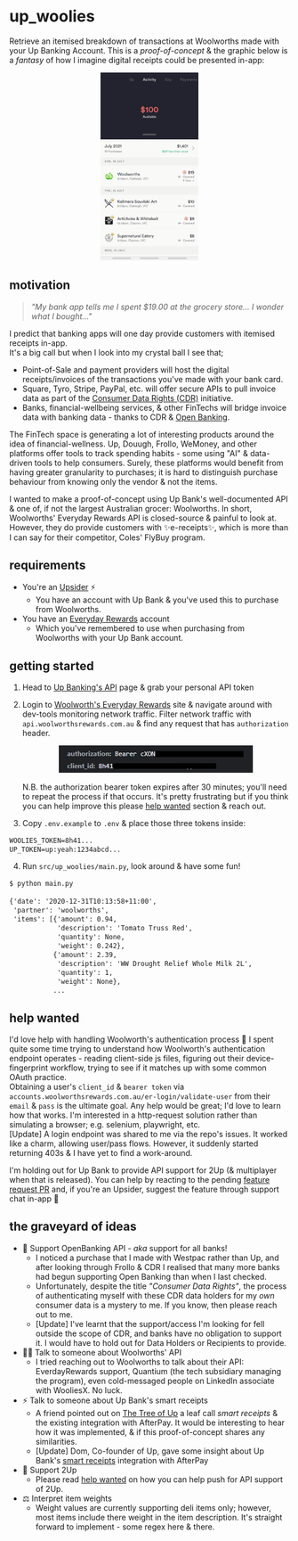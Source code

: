 # up_woolies

Retrieve an itemised breakdown of transactions at Woolworths made with your Up Banking Account. This is a
_proof-of-concept_ & the graphic below is a _fantasy_ of how I imagine digital receipts could be presented in-app:

<p align="center">
  <img src="/imgs/demo.gif" width="35%" height="35%" />
</p>

## motivation

> _"My bank app tells me I spent $19.00 at the grocery store... I wonder what I bought..."_

I predict that banking apps will one day provide customers with itemised receipts in-app.   
It's a big call but when I look into my crystal ball I see that;

* Point-of-Sale and payment providers will host the digital receipts/invoices of the transactions you've made with your
  bank card.
* Square, Tyro, Stripe, PayPal, etc. will offer secure APIs to pull invoice data as part of the
  [Consumer Data Rights (CDR)](https://www.cdr.gov.au/what-is-cdr) initiative.
* Banks, financial-wellbeing services, & other FinTechs will bridge invoice data with banking data - thanks to CDR &
  [Open Banking](https://www.ausbanking.org.au/priorities/open-banking/).

The FinTech space is generating a lot of interesting products around the idea of financial-wellness. Up, Douugh, Frollo,
WeMoney, and other platforms offer tools to track spending habits - some using "AI" & data-driven tools to help
consumers. Surely, these platforms would benefit from having greater granularity to purchases; it is hard to distinguish
purchase behaviour from knowing only the vendor & not the items.

I wanted to make a proof-of-concept using Up Bank's well-documented API & one of, if not the largest Australian grocer:
Woolworths. In short, Woolworths' Everyday Rewards API is closed-source & painful to look at. However, they do provide
customers with ✨e-receipts✨, which is more than I can say for their competitor, Coles' FlyBuy program.

## requirements

* You're an [Upsider](https://up.com.au/) ⚡
    * You have an account with Up Bank & you've used this to purchase from Woolworths.
* You have an [Everyday Rewards](https://www.woolworthsrewards.com.au/) account
    * Which you've remembered to use when purchasing from Woolworths with your Up Bank account.

## getting started

1. Head to [Up Banking's API](https://developer.up.com.au/#welcome) page & grab your personal API token
2. Login to [Woolworth's Everyday Rewards](https://www.woolworthsrewards.com.au/#login) site & navigate around with
   dev-tools monitoring network traffic. Filter network traffic with `api.woolworthsrewards.com.au` & find any request
   that has `authorization` header.
   <p align="center">
    <img src="/imgs/headers.jpg" />
   </p>

   N.B. the authorization bearer token expires after 30 minutes; you'll need to repeat the process if that occurs. It's
   pretty frustrating but if you think you can help improve this please [help wanted](#help-wanted) section & reach out.
3. Copy `.env.example` to `.env` & place those three tokens inside:

```
WOOLIES_TOKEN=8h41...
UP_TOKEN=up:yeah:1234abcd...
```

4. Run `src/up_woolies/main.py`, look around & have some fun!

```
$ python main.py

{'date': '2020-12-31T10:13:58+11:00',
 'partner': 'woolworths',
 'items': [{'amount': 0.94,
            'description': 'Tomato Truss Red',
            'quantity': None,
            'weight': 0.242},
           {'amount': 2.39,
            'description': 'WW Drought Relief Whole Milk 2L',
            'quantity': 1,
            'weight': None},
           ...
```

## help wanted

I'd love help with handling Woolworth's authentication process 🔐 I spent quite some time trying to understand how
Woolworth's authentication endpoint operates - reading client-side js files, figuring out their device-fingerprint
workflow, trying to see if it matches up with some common OAuth practice.  
Obtaining a user's `client_id` & `bearer token` via `accounts.woolworthsrewards.com.au/er-login/validate-user` from
their `email` & `pass` is the ultimate goal. Any help would be great; I'd love to learn how that works. I'm interested 
in a http-request solution rather than simulating a browser; e.g. selenium, playwright, etc.  
[Update] A login endpoint was shared to me via the repo's issues. It worked like a charm, allowing user/pass flows.
However, it suddenly started returning 403s & I have yet to find a work-around.

I'm holding out for Up Bank to provide API support for 2Up (& multiplayer when that is released). You can help by
reacting to the pending [feature request PR](https://github.com/up-banking/api/issues/84) and, if you're an Upsider,
suggest the feature through support chat in-app 🙏

## the graveyard of ideas

* 🏧 Support OpenBanking API - _aka_ support for all banks!
    * I noticed a purchase that I made with Westpac rather than Up, and after looking through Frollo & CDR I realised
      that many more banks had begun supporting Open Banking than when I last checked.
    * Unfortunately, despite the title _"Consumer Data Rights"_, the process of authenticating myself with these CDR
      data holders for my _own_ consumer data is a mystery to me. If you know, then please reach out to me.
    * [Update] I've learnt that the support/access I'm looking for fell outside the scope of CDR, and banks have no
      obligation to support it. I would have to hold out for Data Holders or Recipients to provide.
* 👩‍💼 Talk to someone about Woolworths' API
    * I tried reaching out to Woolworths to talk about their API: EverdayRewards support, Quantium (the tech subsidiary
      managing the program), even cold-messaged people on LinkedIn associate with WooliesX. No luck.
* ⚡ Talk to someone about Up Bank's smart receipts
    * A friend pointed out on [The Tree of Up](https://up.com.au/tree/) a leaf call _smart receipts_ & the existing
      integration with AfterPay. It would be interesting to hear how it was implemented, & if this proof-of-concept
      shares any similarities.
    * [Update] Dom, Co-founder of Up, gave some insight about Up
      Bank's [smart receipts](https://twitter.com/dompym/status/1418792235559235589) integration with AfterPay
* 👫 Support 2Up
    * Please read [help wanted](#help-wanted) on how you can help push for API support of 2Up.
* ⚖ Interpret item weights
    * Weight values are currently supporting deli items only; however, most items include there weight in the item
      description. It's straight forward to implement - some regex here & there.